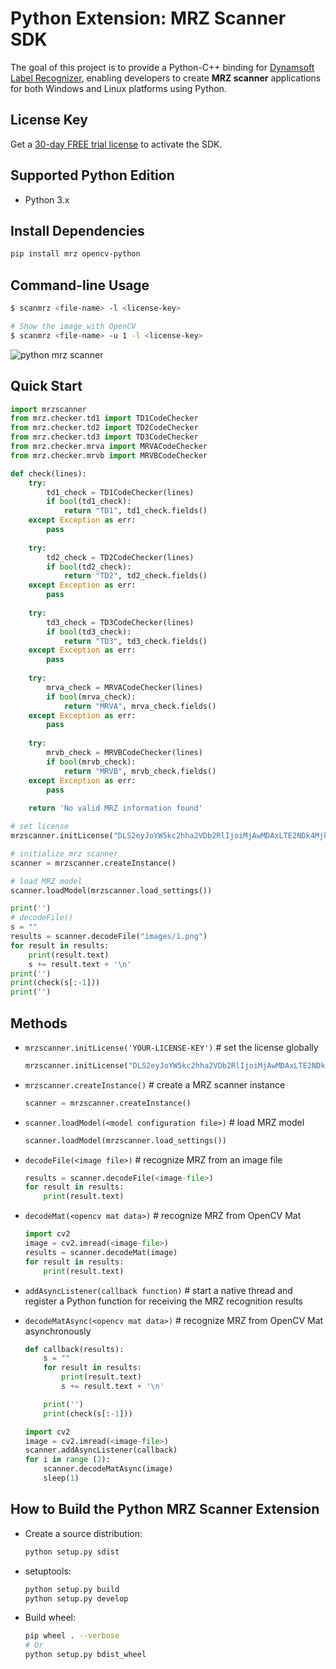 # Python Extension: MRZ Scanner SDK 
The goal of this project is to provide a Python-C++ binding for [Dynamsoft Label Recognizer](https://www.dynamsoft.com/label-recognition/overview/), enabling developers to create **MRZ scanner** applications for both Windows and Linux platforms using Python.

## License Key
Get a [30-day FREE trial license](https://www.dynamsoft.com/customer/license/trialLicense/?product=dlr) to activate the SDK.


## Supported Python Edition
* Python 3.x

## Install Dependencies
```bash 
pip install mrz opencv-python
```

## Command-line Usage
```bash 
$ scanmrz <file-name> -l <license-key>

# Show the image with OpenCV
$ scanmrz <file-name> -u 1 -l <license-key>
```

![python mrz scanner](https://www.dynamsoft.com/codepool/img/2022/08/python-mrz-scanner.png)

## Quick Start
```python
import mrzscanner
from mrz.checker.td1 import TD1CodeChecker
from mrz.checker.td2 import TD2CodeChecker
from mrz.checker.td3 import TD3CodeChecker
from mrz.checker.mrva import MRVACodeChecker
from mrz.checker.mrvb import MRVBCodeChecker

def check(lines):
    try:
        td1_check = TD1CodeChecker(lines)
        if bool(td1_check):
            return "TD1", td1_check.fields()
    except Exception as err:
        pass
    
    try:
        td2_check = TD2CodeChecker(lines)
        if bool(td2_check):
            return "TD2", td2_check.fields()
    except Exception as err:
        pass
    
    try:
        td3_check = TD3CodeChecker(lines)
        if bool(td3_check):
            return "TD3", td3_check.fields()
    except Exception as err:
        pass
    
    try:
        mrva_check = MRVACodeChecker(lines)
        if bool(mrva_check):
            return "MRVA", mrva_check.fields()
    except Exception as err:
        pass
    
    try:
        mrvb_check = MRVBCodeChecker(lines)
        if bool(mrvb_check):
            return "MRVB", mrvb_check.fields()
    except Exception as err:
        pass
    
    return 'No valid MRZ information found'

# set license
mrzscanner.initLicense("DLS2eyJoYW5kc2hha2VDb2RlIjoiMjAwMDAxLTE2NDk4Mjk3OTI2MzUiLCJvcmdhbml6YXRpb25JRCI6IjIwMDAwMSIsInNlc3Npb25QYXNzd29yZCI6IndTcGR6Vm05WDJrcEQ5YUoifQ==")

# initialize mrz scanner
scanner = mrzscanner.createInstance()

# load MRZ model
scanner.loadModel(mrzscanner.load_settings())

print('')
# decodeFile()
s = ""
results = scanner.decodeFile("images/1.png")
for result in results:
    print(result.text)
    s += result.text + '\n'
print('')
print(check(s[:-1]))
print('')
```

## Methods
- `mrzscanner.initLicense('YOUR-LICENSE-KEY')` # set the license globally
    
    ```python
    mrzscanner.initLicense("DLS2eyJoYW5kc2hha2VDb2RlIjoiMjAwMDAxLTE2NDk4Mjk3OTI2MzUiLCJvcmdhbml6YXRpb25JRCI6IjIwMDAwMSIsInNlc3Npb25QYXNzd29yZCI6IndTcGR6Vm05WDJrcEQ5YUoifQ==")
    ```

- `mrzscanner.createInstance()` # create a MRZ scanner instance
    
    ```python
    scanner = mrzscanner.createInstance()
    ```
- `scanner.loadModel(<model configuration file>)` # load MRZ model
    
    ```python
    scanner.loadModel(mrzscanner.load_settings())
    ```
- `decodeFile(<image file>)` # recognize MRZ from an image file

    ```python
    results = scanner.decodeFile(<image-file>)
    for result in results:
        print(result.text)
    ```
- `decodeMat(<opencv mat data>)` # recognize MRZ from OpenCV Mat
    ```python
    import cv2
    image = cv2.imread(<image-file>)
    results = scanner.decodeMat(image)
    for result in results:
        print(result.text)
    ```
- `addAsyncListener(callback function)` # start a native thread and register a Python function for receiving the MRZ recognition results
- `decodeMatAsync(<opencv mat data>)` # recognize MRZ from OpenCV Mat asynchronously
    ```python
    def callback(results):
        s = ""
        for result in results:
            print(result.text)
            s += result.text + '\n'
    
        print('')
        print(check(s[:-1]))
    
    import cv2
    image = cv2.imread(<image-file>)
    scanner.addAsyncListener(callback)
    for i in range (2):
        scanner.decodeMatAsync(image)
        sleep(1)
    ```

## How to Build the Python MRZ Scanner Extension
- Create a source distribution:
    
    ```bash
    python setup.py sdist
    ```

- setuptools:
    
    ```bash
    python setup.py build
    python setup.py develop 
    ```
- Build wheel:
    
    ```bash
    pip wheel . --verbose
    # Or
    python setup.py bdist_wheel
    ```


